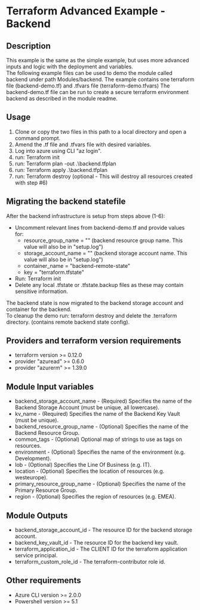 # Terraform Advanced Example - Backend

## Description

This example is the same as the simple example, but uses more advanced inputs and logic with the deployment and variables.  
The following example files can be used to demo the module called backend under path Modules/backend.
The example contains one terraform file (backend-demo.tf) and .tfvars file (terraform-demo.tfvars)
The backend-demo.tf file can be run to create a secure terraform environment backend as described in the module readme.

## Usage

1. Clone or copy the two files in this path to a local directory and open a command prompt.
2. Amend the .tf file and .tfvars file with desired variables.
3. Log into azure using CLI "az login".
4. run: Terraform init
5. run: Terraform plan -out .\backend.tfplan
6. run: Terraform apply .\backend.tfplan
7. run: Terraform destroy (optional - This will destroy all resources created with step #6)

## Migrating the backend statefile

After the backend infrastructure is setup from steps above (1-6):  

- Uncomment relevant lines from backend-demo.tf and provide values for:
  - resource_group_name = "" (backend resource group name. This value will also be in "setup.log")
  - storage_account_name = "" (backend storage account name. This value will also be in "setup.log")
  - container_name = "backend-remote-state"
  - key = "terraform.tfstate"
- Run: Terraform init
- Delete any local .tfstate or .tfstate.backup files as these may contain sensitive information.

The backend state is now migrated to the backend storage account and container for the backend.  
To cleanup the demo run: terraform destroy and delete the .terraform directory. (contains remote backend state config).  

## Providers and terraform version requirements
  
- terraform version >= 0.12.0
- provider "azuread" >= 0.6.0
- provider "azurerm" >= 1.39.0
  
## Module Input variables
  
- backend_storage_account_name - (Required) Specifies the name of the Backend Storage Account (must be unique, all lowercase).
- kv_name - (Required) Specifies the name of the Backend Key Vault (must be unique).
- backend_resource_group_name - (Optional) Specifies the name of the Backend Resource Group.
- common_tags - (Optional) Optional map of strings to use as tags on resources.
- environment - (Optional) Specifies the name of the environment (e.g. Development).
- lob - (Optional) Specifies the Line Of Business (e.g. IT).
- location - (Optional) Specifies the location of resources (e.g. westeurope).
- primary_resource_group_name - (Optional) Specifies the name of the Primary Resource Group.
- region - (Optional) Specifies the region of resources (e.g. EMEA).
  
## Module Outputs

- backend_storage_account_id - The resource ID for the backend storage account.  
- backend_key_vault_id - The resource ID for the backend key vault.  
- terraform_application_id - The CLIENT ID for the terraform application service principal.  
- terraform_custom_role_id - The terraform-contributor role id.

## Other requirements

- Azure CLI version >= 2.0.0
- Powershell version >= 5.1
